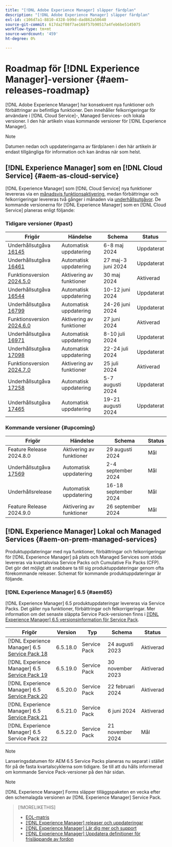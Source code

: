 ```yaml
---
title: "[!DNL Adobe Experience Manager] släpper färdplan"
description: "[!DNL Adobe Experience Manager] släpper färdplan"
exl-id: c106d7a1-8810-4328-b99d-dad862a50640
source-git-commit: 617da2f08f7ae168f57b90517a4feb6be5145075
workflow-type: tm+mt
source-wordcount: '459'
ht-degree: 0%

---
```



# Roadmap för [!DNL Experience Manager]-versioner {#aem-releases-roadmap}

[!DNL Adobe Experience Manager] har konsekvent nya funktioner och förbättringar av befintliga funktioner. Den innehåller felkorrigeringar för användare i [!DNL Cloud Service]-, Managed Services- och lokala versioner. I den här artikeln visas kommande versioner för [!DNL Experience Manager].

>[!NOTE]
>
>Datumen nedan och uppdateringarna av färdplanen i den här artikeln är endast tillgängliga för information och kan ändras när som helst.

## [!DNL Experience Manager] som en [!DNL Cloud Service] {#aem-as-cloud-service}

[!DNL Experience Manager] som [!DNL Cloud Service] nya funktioner levereras via en [månadsvis funktionsaktivering](https://experienceleague.adobe.com/en/docs/experience-manager-cloud-service/content/release-notes/release-notes/release-notes-current), medan förbättringar och felkorrigeringar levereras två gånger i månaden via [underhållsutgåvor](https://experienceleague.adobe.com/en/docs/experience-manager-cloud-service/content/release-notes/maintenance/latest).
De kommande versionerna för [!DNL Experience Manager] som en [!DNL Cloud Service] planeras enligt följande:

### Tidigare versioner {#past}

| Frigör | Händelse | Schema | Status |
|---|---|---|---|
| Underhållsutgåva [16145](https://experienceleague.adobe.com/en/docs/experience-manager-cloud-service/content/release-notes/maintenance/2024/2024-5-0#release-16145) | Automatisk uppdatering | 6-8 maj 2024 | Uppdaterat |
| Underhållsutgåva [16461](https://experienceleague.adobe.com/en/docs/experience-manager-cloud-service/content/release-notes/maintenance/2024/2024-5-0#release-16461) | Automatisk uppdatering | 27 maj-3 juni 2024 | Uppdaterat |
| Funktionsversion [2024.5.0](https://experienceleague.adobe.com/en/docs/experience-manager-cloud-service/content/release-notes/release-notes/2024/release-notes-2024-5-0) | Aktivering av funktioner | 30 maj 2024 | Aktiverad |
| Underhållsutgåva [16544](https://experienceleague.adobe.com/en/docs/experience-manager-cloud-service/content/release-notes/maintenance/2024/2024-6-0#release-16544) | Automatisk uppdatering | 10-12 juni 2024 | Uppdaterat |
| Underhållsutgåva [16799](https://experienceleague.adobe.com/en/docs/experience-manager-cloud-service/content/release-notes/maintenance/2024/2024-6-0#release-16799) | Automatisk uppdatering | 24-26 juni 2024 | Uppdaterat |
| Funktionsversion [2024.6.0](https://experienceleague.adobe.com/en/docs/experience-manager-cloud-service/content/release-notes/release-notes/2024/release-notes-2024-6-0) | Aktivering av funktioner | 27 juni 2024 | Aktiverad |
| Underhållsutgåva [16971](https://experienceleague.adobe.com/en/docs/experience-manager-cloud-service/content/release-notes/maintenance/2024/2024-7-0#release-16971) | Automatisk uppdatering | 8-10 juli 2024 | Uppdaterat |
| Underhållsutgåva [17098](https://experienceleague.adobe.com/en/docs/experience-manager-cloud-service/content/release-notes/maintenance/2024/2024-7-0#release-17098) | Automatisk uppdatering | 22-24 juli 2024 | Uppdaterat |
| Funktionsversion [2024.7.0](https://experienceleague.adobe.com/en/docs/experience-manager-cloud-service/content/release-notes/release-notes/release-notes-current) | Aktivering av funktioner | 25 juli 2024 | Aktiverad |
| Underhållsutgåva [17258](https://experienceleague.adobe.com/en/docs/experience-manager-cloud-service/content/release-notes/maintenance/2024/2024-8-0#release-17258) | Automatisk uppdatering | 5-7 augusti 2024 | Uppdaterat |
| Underhållsutgåva [17465](https://experienceleague.adobe.com/en/docs/experience-manager-cloud-service/content/release-notes/maintenance/2024/2024-8-0#release-17465) | Automatisk uppdatering | 19-21 augusti 2024 | Uppdaterat |

### Kommande versioner {#upcoming}

| Frigör | Händelse | Schema | Status |
|---|---|---|---|
| Feature Release 2024.8.0 | Aktivering av funktioner | 29 augusti 2024 | Mål |
| Underhållsutgåva [17569](https://experienceleague.adobe.com/en/docs/experience-manager-cloud-service/content/release-notes/maintenance/latest) | Automatisk uppdatering | 2-4 september 2024 | Mål |
| Underhållsrelease | Automatisk uppdatering | 16-18 september 2024 | Mål |
| Feature Release 2024.9.0 | Aktivering av funktioner | 26 september 2024 | Mål |

## [!DNL Experience Manager] Lokal och Managed Services {#aem-on-prem-managed-services}

Produktuppdateringar med nya funktioner, förbättringar och felkorrigeringar för [!DNL Experience Manager] på plats och Managed Services som stöds levereras via kvartalsvisa Service Packs och Cumulative Fix Packs (CFP). Det gör det möjligt att snabbare ta till sig produktuppdateringar genom ofta förekommande releaser. Schemat för kommande produktuppdateringar är följande.

### [!DNL Experience Manager] 6.5 {#aem65}

[!DNL Experience Manager] 6.5 produktuppdateringar levereras via Service Packs. Det gäller nya funktioner, förbättringar och felkorrigeringar. Mer information om det senaste släppta Service Pack-versionen finns i [[!DNL Experience Manager] 6.5 versionsinformation för Service Pack](https://experienceleague.adobe.com/en/docs/experience-manager-65/content/release-notes/release-notes).

| Frigör | Version | Typ | Schema | Status |
|---|---|---|---|---|
| [!DNL Experience Manager] 6.5 [Service Pack 18](https://experienceleague.adobe.com/en/docs/experience-manager-65/content/release-notes/service-pack/6-5-18) | 6.5.18.0 | Service Pack | 24 augusti 2023 | Aktiverad |
| [!DNL Experience Manager] 6.5 [Service Pack 19](https://experienceleague.adobe.com/en/docs/experience-manager-65/content/release-notes/service-pack/6-5-19) | 6.5.19.0 | Service Pack | 30 november 2023 | Aktiverad |
| [!DNL Experience Manager] 6.5 [Service Pack 20](https://experienceleague.adobe.com/en/docs/experience-manager-65/content/release-notes/service-pack/6-5-20) | 6.5.20.0 | Service Pack | 22 februari 2024 | Aktiverad |
| [!DNL Experience Manager] 6.5 [Service Pack 21](https://experienceleague.adobe.com/en/docs/experience-manager-65/content/release-notes/release-notes) | 6.5.21.0 | Service Pack | 6 juni 2024 | Aktiverad |
| [!DNL Experience Manager] 6.5 Service Pack 22 | 6.5.22.0 | Service Pack | 21 november 2024 | Mål |

>[!NOTE]
>
> Lanseringsdatumen för AEM 6.5 Service Packs planeras nu separat i stället för på de fasta kvartalscyklerna som tidigare. Se till att du hålls informerad om kommande Service Pack-versioner på den här sidan.

>[!NOTE]
>
>[!DNL Experience Manager] Forms släpper tilläggspaketen en vecka efter den schemalagda versionen av [!DNL Experience Manager] Service Pack.

>[!MORELIKETHIS]
>
>* [EOL-matris](https://helpx.adobe.com/support/programs/eol-matrix.html)
>* [[!DNL Experience Manager] releaser och uppdateringar](https://experienceleague.adobe.com/en/docs/experience-manager-release-information/aem-release-updates/aem-releases-updates)
>* [[!DNL Experience Manager] Lär dig mer och support](https://experienceleague.adobe.com/en/docs/experience-manager-cloud-service)
>* [[!DNL Experience Manager] Uppdatera definitioner för frisläppande av fordon](/help/using/update-release-vehicle-definitions.md)
